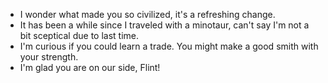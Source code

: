 - I wonder what made you so civilized, it's a refreshing change.
- It has been a while since I traveled with a minotaur, can't say I'm not a bit sceptical due to last time.
- I'm curious if you could learn a trade. You might make a good smith with your strength.
- I'm glad you are on our side, Flint!
